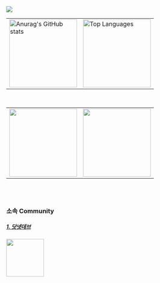 <a href="https://hits.seeyoufarm.com">
    <img src="https://hits.seeyoufarm.com/api/count/incr/badge.svg?url=https%3A%2F%2Fgithub.com%2Fhigun295%2Fhit-counter&count_bg=%230073FF&title_bg=%239C6129&icon=creativecommons.svg&icon_color=%23E7E7E7&title=hits&edge_flat=false"/>
</a>

<table>
    <tr>
        <td>
            <img src="https://github-readme-stats.vercel.app/api?username=higun295&show_icons=true&theme=dracula" alt="Anurag's GitHub stats" 
                 height="180">
        </td>
        <td>
            <a href="https://github.com/higun295/github-readme-stats">
                <img src="https://github-readme-stats.vercel.app/api/top-langs/?username=higun295&layout=compact" alt="Top Languages"
                     height="180">
            </a>
        </td>
    </tr>
</table>

</br>

<table>
    <tr>
        <td>
            <img src="http://mazassumnida.wtf/api/v2/generate_badge?boj=higun295"
                 height="180">
        </td>
        <td>
            <img src="http://mazandi.herokuapp.com/api?handle=higun295&theme=warm"
                 height="180"/>
        </td>
    </tr>
</table>

</br></br>

<h3>소속 Community</h3>
<h5>
    <a href="https://forum.dotnetdev.kr/">
        1. 닷넷데브
    </a>
</h5>
<a href="https://forum.dotnetdev.kr/u/comavler/summary">
    <img src="https://profile.dotnetdev-badge.kr/api/v1/badge/medium?id=comavler&theme=Dotnet" height="100"/>
</a>

<!--
[![Solved.ac 프로필](http://mazassumnida.wtf/api/v2/generate_badge?boj=higun295)](https://solved.ac/higun295)
![Solved.ac 프로필](http://mazassumnida.wtf/api/v2/generate_badge?boj=higun295)

![mazandi profile](http://mazandi.herokuapp.com/api?handle={handle}&theme=warm)
<img src="http://mazandi.herokuapp.com/api?handle={handle}&theme=warm"/>
-->
